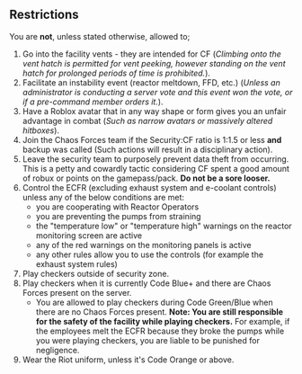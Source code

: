 ## Restrictions
You are **not**, unless stated otherwise, allowed to;
1. Go into the facility vents - they are intended for CF (_Climbing onto the vent hatch is permitted for vent peeking, however standing on the vent hatch for prolonged periods of time is prohibited._).
2. Facilitate an instability event (reactor meltdown, FFD, etc.) (_Unless an administrator is conducting a server vote and this event won the vote, or if a pre-command member orders it._).
3. Have a Roblox avatar that in any way shape or form gives you an unfair advantage in combat (_Such as narrow avatars or massively altered hitboxes_).
4. Join the Chaos Forces team if the Security:CF ratio is 1:1.5 or less **and** backup was called (Such actions will result in a disciplinary action).
5. Leave the security team to purposely prevent data theft from occurring. This is a petty and cowardly tactic considering CF spent a good amount of robux or points on the gamepass/pack. **Do not be a sore looser.**
6. Control the ECFR (excluding exhaust system and e-coolant controls) unless any of the below conditions are met:
   - you are cooperating with Reactor Operators
   - you are preventing the pumps from straining
   - the "temperature low" or "temperature high" warnings on the reactor monitoring screen are active
   - any of the red warnings on the monitoring panels is active
   - any other rules allow you to use the controls (for example the exhaust system rules)
7. Play checkers outside of security zone.
8. Play checkers when it is currently Code Blue+ and there are Chaos Forces present on the server.
   - You are allowed to play checkers during Code Green/Blue when there are no Chaos Forces present. **Note: You are still responsible for the safety of the facility while playing checkers.** For example, if the employees melt the ECFR because they broke the pumps while you were playing checkers, you are liable to be punished for negligence.
9. Wear the Riot uniform, unless it's Code Orange or above.
